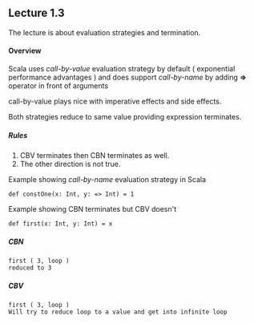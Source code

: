 ## Lecture 1.3

The lecture is about evaluation strategies and termination. 

#### Overview

Scala uses *call-by-value* evaluation strategy by default ( exponential performance advantages ) and does support *call-by-name* by adding **=>** operator in front
of arguments

call-by-value plays nice with imperative effects and side effects. 

Both strategies reduce to same value providing expression terminates.

##### Rules
1. CBV terminates then CBN terminates as well.
2. The other direction is not true. 

Example showing *call-by-name* evaluation strategy in Scala
```
def constOne(x: Int, y: => Int) = 1
```

Example showing CBN terminates but CBV doesn't
```
def first(x: Int, y: Int) = x
```

##### CBN
```
first ( 3, loop )
reduced to 3
```

##### CBV
```
first ( 3, loop )
Will try to reduce loop to a value and get into infinite loop
```
